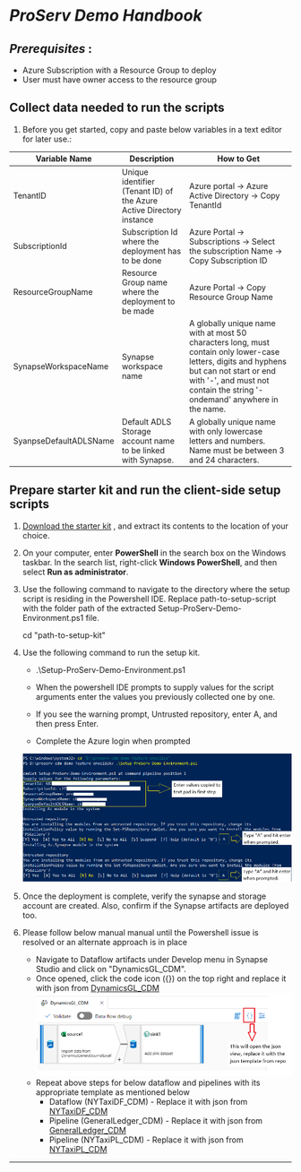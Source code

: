 # *ProServ Demo Handbook*


## *Prerequisites* : 
 - Azure Subscription with a Resource Group to deploy
 - User must have owner access to the resource group
 

## Collect data needed to run the scripts

1. Before you get started, copy and paste below variables in a text editor for later use.:


| Variable Name		       | Description	             					    | How to Get			      |
|----------------------------- | -------------------------------------------------------------------|------------------------------------------
|TenantID | Unique identifier (Tenant ID) of the Azure Active Directory instance | Azure portal -> Azure Active Directory -> Copy TenantId |
|SubscriptionId | Subscription Id where the deployment has to be done | Azure Portal -> Subscriptions ->  Select the subscription Name -> Copy Subscription ID |
|ResourceGroupName | Resource Group name where the deployment to be made | Azure Portal -> Copy Resource Group Name |
|SynapseWorkspaceName |	Synapse workspace name | A globally unique name with at most 50 characters long, must contain only lower-case letters, digits and hyphens but can not start or end with '-', and must not contain the string '-ondemand' anywhere in the name.
|SyanpseDefaultADLSName | Default ADLS Storage account name to be linked with Synapse. | A globally unique name with only lowercase letters and numbers. Name must be between 3 and 24 characters.

## Prepare starter kit and run the client-side setup scripts

1. [Download the starter kit](https://github.com/charlskv-neu/proserv-cdm-demo/tree/feature/oneclick) , and extract its contents to the location of your choice.

2. On your computer, enter **PowerShell** in the search box on the Windows taskbar. In the search list, right-click **Windows PowerShell**, and then select **Run as administrator**.


3. Use the following command to navigate to the directory where the setup script is residing in the Powershell IDE. Replace path-to-setup-script with the folder path of the extracted Setup-ProServ-Demo-Environment.ps1 file.

	cd "path-to-setup-kit"

4. Use the following command to run the setup kit. 

	- .\Setup-ProServ-Demo-Environment.ps1
	
	- When the powershell IDE prompts to supply values for the script arguments enter the values you previously collected one by one.
	
	- If you see the warning prompt, Untrusted repository, enter A, and then press Enter.
	
	- Complete the Azure login when prompted
	
	![Powershell Commands](images/ps-dply-2.PNG)
	
5. Once the deployment is complete, verify the synapse and storage account are created. Also, confirm if the Synapse artifacts are deployed too.

6. Please follow below manual manual until the Powershell issue is resolved or an alternate approach is in place

	- Navigate to Dataflow artifacts under Develop menu in Synapse Studio and click on "DynamicsGL_CDM".
	- Once opened, click the code icon ({}) on the top right and replace it with json from [DynamicsGL_CDM](https://github.com/charlskv-neu/proserv-cdm-demo/blob/feature/oneclick/proserv-cdm-demo-infra-code/WorkspaceTemplates/dataflow/DynamicsGL_CDM.json)
		![Replace Dataflow Code](images/ps-dply-3.png)
	- Repeat above steps for below dataflow and pipelines with its appropriate template as mentioned below
		- Dataflow (NYTaxiDF_CDM) - Replace it with json from [NYTaxiDF_CDM](https://github.com/charlskv-neu/proserv-cdm-demo/blob/feature/oneclick/proserv-cdm-demo-infra-code/WorkspaceTemplates/dataflow/NYTaxiDF_CDM.JSON)
		- Pipeline (GeneralLedger_CDM) - Replace it with json from [GeneralLedger_CDM](https://github.com/charlskv-neu/proserv-cdm-demo/blob/feature/oneclick/proserv-cdm-demo-infra-code/WorkspaceTemplates/pipeline/GeneralLedger_CDM.json)
		- Pipeline (NYTaxiPL_CDM) - Replace it with json from [NYTaxiPL_CDM](https://github.com/charlskv-neu/proserv-cdm-demo/blob/feature/oneclick/proserv-cdm-demo-infra-code/WorkspaceTemplates/pipeline/NYTaxiPL_CDM.JSON)

***
